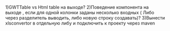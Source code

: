 1)GWTTable vs Html table на выходе?
2)Поведение компонента на выходе , если для одной колонки заданы несколько входных ( Либо через разделитель выводить, либо новую строку создавать)?
3)Вынести xlsconvertor в отдельную либу и подключить к проекту через maven